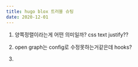```yaml
---
title: hugo blox 트러블 슈팅
date: 2020-12-01
---
```



1. 양쪽정렬이라는게 어떤 의미일까?
css text justify??

2. open graph는 config로 수정못하는거같은데 hooks?

3. 